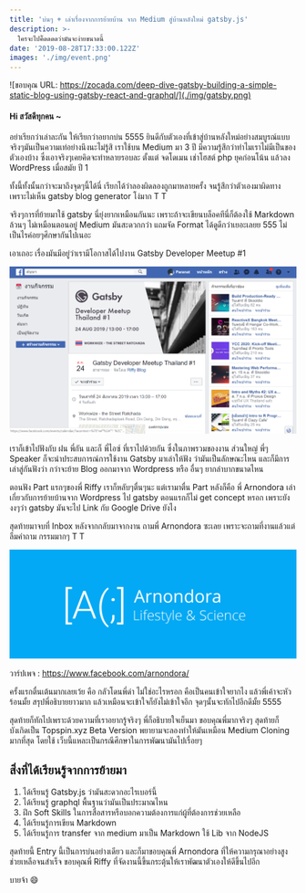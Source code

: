 ```yaml
---
title: 'บ่นๆ + เล่าเรื่องจากการย้ายบ้าน จาก Medium สู่บ้านหลังใหม่ gatsby.js'
description: >-
  ใครจะไปคิ๊ดดดดว่ามันจะง่ายขนาดนี้
date: '2019-08-28T17:33:00.122Z'
images: './img/event.png'
---
```


![ขอบคุณ URL: https://zocada.com/deep-dive-gatsby-building-a-simple-static-blog-using-gatsby-react-and-graphql/](./img/gatsby.png)

#### Hi สวัสดีทุกคน ~
อย่าเรียกว่าเล่าละกัน ให้เรียกว่าอยากบ่น 5555 ยินดีกับตัวเองที่เข้าสู่บ้านหลังใหม่อย่างสมบูรณ์แบบ จริงๆมันเป็นความเท่อย่างนึงนะไม่รู้สิ เราใช้บน Medium มา 3 ปี มีความรู้สึกว่าทำไมเราไม่มีเป็นของตัวเองบ้าง ซึ่งเอาจริงๆเคยคิดจะทำหลายรอบละ ตั้งแต่ จดโดเมน เช่าโฮสต์ php ยุคก่อนโน้น แล้วลง WordPress เมื่อสมัย ปี 1 

ทั้งนี้ทั้งนั้นกว่าจะมาถึงจุดๆนี้ได้นี่ เรียกได้ว่าลองผิดลองถูกมาหลายครั้ง จนรู้สึกว่าตัวเองมาผิดทาง เพราะไม่เห็น gatsby blog generator โง่มาก T T

จริงๆการที่ย้ายมาใช้ gatsby นี่ยุ่งยากเหมือนกันนะ เพราะถ้าจะเขียนบล็อคทีนี่ก็ต้องใช้ Markdown ล้วนๆ ไม่เหมือนตอนอยู่ Medium มันสะดวกกว่า แถมจัด Format ได้ดูดีกว่าเยอะเลยย 555 ไม่เป็นไรค่อยๆศึกษากันไปเนอะ

เอาเถอะ เรื่องมันมีอยู่ว่าเรามีโอกาสได้ไปงาน Gatsby Developer Meetup #1 


![gatsby event](./img/event.png)


เราก็เข้าไปฟังกับ ฝน พี่กัน และก็ พี่ไอซ์ ที่เราไปด้วยกัน ซึ่งในภาพรวมของงาน ส่วนใหญ่ พี่ๆ Speaker ก็จะนำประสบการณ์การใช้งาน Gatsby มาเล่าให้ฟัง ว่ามันเป็นลักษณะไหน และก็มีการเล่าสู่กันฟังว่า กว่าจะย้าย Blog ออกมาจาก Wordpress หรือ อื่นๆ ยากลำบากขนาดไหน 

ตอนฟัง Part แรกๆของพี่ Riffy เราก็หลับๆตื่นๆนะ แต่เรามาตื่น Part หลังก็คือ พี่ Arnondora เล่าเกี่ยวกับการย้ายบ้านจาก Wordpress ไป gatsby ตอนแรกก็ไม่ get concept หรอก เพราะยัง งงๆว่า gatsby มันจะไป Link กับ Google Drive ยังไง 

สุดท้ายมาจบที่ Inbox หลังจากกลับมาจากงาน ถามพี่ Arnondora ซะเลย เพราะจะถามที่งานแล้วแต่ลืมคำถาม กรรมมากๆ T T

![gatsby event](./img/arnondora.png)

วาร์ปเพจ : https://www.facebook.com/arnondora/

ครั้งแรกตื่นเต้นมากเลยเว้ย คือ กลัวโดนพี่ด่า ไม่ใช่อะไรหรอก คือเป็นคนเข้าใจยากไง แล้วพี่เค้าจะหัวร้อนมั้ย สรุปพี่อธิบายยาวมาก แล้วเหมือนจะเข้าใจก็ยังไม่เข้าใจอีก จุดๆนั้นจะทักไปอีกดีมั้ย 5555 

สุดท้ายก็ทักไปเพราะด้วยความที่เราอยากรู้จริงๆ พี่ก็อธิบายใจเย็นมา ขอบคุณพี่มากจริงๆ สุดท้ายก็บังเกิดเป็น Topspin.xyz Beta Version พยายามจะลองทำให้มันเหมือน Medium Cloning มากที่สุด โดยใช้ เว็บนี้แหละเป็นกรณีศึกษาในการพัฒนามันไปเรื่อยๆ 

## สิ่งที่ได้เรียนรู้จากการย้ายมา
1. ได้เรียนรู้ Gatsby.js ว่ามันสะดวกอะไรเบอร์นี้
2. ได้เรียนรู้ graphql พื้นฐานว่ามันเป็นประมาณไหน
3. ฝึก Soft Skills ในการสื่อสารหรือบอกความต้องการแก่ผู้ที่ต้องการช่วยเหลือ 
4. ได้เรียนรู้การเขียน Markdown 
5. ได้เรียนรู้การ transfer จาก medium มาเป็น Markdown ใช้ Lib จาก NodeJS


สุดท้ายนี้ Entry นี้เป็นการบ่นอย่างเดียว
และก็มาขอบคุณพี่ Arnondora ที่ให้ความกรุณาอย่างสูง ช่วยเหลือจนสำเร็จ ขอบคุณพี่ Riffy ที่จัดงานนี้ขึ้นกระตุ้นให้เราพัฒนาตัวเองให้ดีขึ้นไปอีก

บายจ้า :smile:
